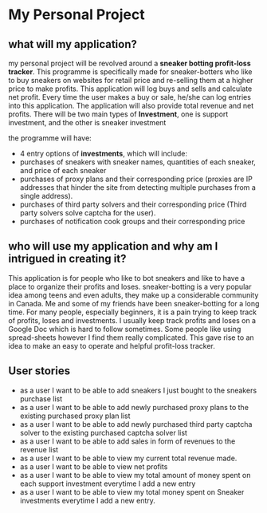 # My Personal Project

## what will my application?
my personal project will be revolved around a **sneaker botting profit-loss tracker**. This programme is
specifically made for sneaker-botters who like to buy sneakers on websites for retail price and re-selling them at a
higher price to make profits. This application will log  buys and sells and calculate  net profit. 
Every time the user makes a buy or sale, he/she can log entries into this application. The application will also
provide total revenue and net profits. There will be two main types of **Investment**, one is support investment, 
and the other is sneaker investment

the programme will have: 
- 4 entry options of **investments**, which will include:
- purchases of sneakers with sneaker names, quantities of each sneaker, and price of each sneaker
- purchases of proxy plans and their corresponding price (proxies are IP addresses that hinder the site from 
detecting 
multiple purchases from a single address).
- purchases of third party solvers and their corresponding price (Third party solvers solve captcha for the user).
- purchases of notification cook groups and their corresponding price

## who will use my application and why am I intrigued in creating it?
This application is for people who like to bot sneakers and like to have a place to organize their profits and loses. 
sneaker-botting is a very popular idea among teens and even adults, they make up a considerable community in Canada.
Me and some of my friends have been sneaker-botting for a long time. For many people, especially beginners,
it is a pain trying to keep track of profits, loses and investments. I usually keep track profits and loses on a 
Google Doc which is hard to follow sometimes. Some people like using spread-sheets however I find them really 
complicated. This gave rise to an idea to make an easy to operate and helpful profit-loss tracker. 

## User stories
- as a user I want to be able to add sneakers I just bought to the sneakers purchase list 
- as a user I want to be able to add newly purchased proxy plans to the existing purchased proxy plan list
- as a user I want to be able to add newly purchased third party captcha solver to the existing purchased captcha 
solver list
- as a user I want to be able to add sales in form of revenues to the revenue list
- as a user I want to be able to view my current total revenue made.
- as a user I want to be able to view net profits
- as a user I want to be able to view my total amount of money spent on each support investment everytime I add a new 
entry
- as a user I want to be able to view my total money spent on Sneaker investments everytime I add a new entry.




